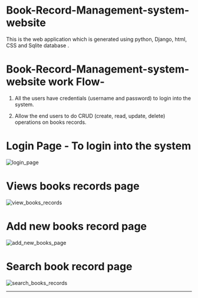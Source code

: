 # Book-Record-Management-system-website

This is the web application which is generated using python, Django, html, CSS and Sqlite database .

# Book-Record-Management-system-website work Flow- 

1. All the users have credentials (username and password) to login into the system.

2. Allow the end users to do CRUD (create, read, update, delete) operations on books records.  

# Login Page - To login into the system

![login_page](https://github.com/aditya151005/Book-Record-Management-system-website/assets/72004154/eea87a42-bac2-4c73-bc40-58725c2631ea)

# Views books records page 

![view_books_records](https://github.com/aditya151005/Book-Record-Management-system-website/assets/72004154/6813e391-eb78-4830-8405-97e6a726260d)

# Add new books record page 

![add_new_books_page](https://github.com/aditya151005/Book-Record-Management-system-website/assets/72004154/4cd6f37e-bb0e-437d-a0b5-84eb5226fe8e)

# Search book record page 

![search_books_records](https://github.com/aditya151005/Book-Record-Management-system-website/assets/72004154/cf22b051-9db2-47e2-867d-a41c4861b000)

**************************************************************************************************************************************************

